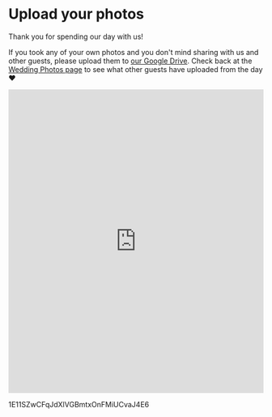 # Upload your photos

Thank you for spending our day with us!

If you took any of your own photos and you don't mind sharing with us and other guests, please upload them to [our Google Drive](https://drive.google.com/drive/folders/1E11SZwCFqJdXlVGBmtxOnFMiUCvaJ4E6?usp=sharing). Check back at the [Wedding Photos page](https://massacciwedding.com/your-photos) to see what other guests have uploaded from the day ♥️

<iframe src="https://drive.google.com/embeddedfolderview?id=1E11SZwCFqJdXlVGBmtxOnFMiUCvaJ4E6#list" style="width:100%; height:600px; border:0;"></iframe>

1E11SZwCFqJdXlVGBmtxOnFMiUCvaJ4E6
